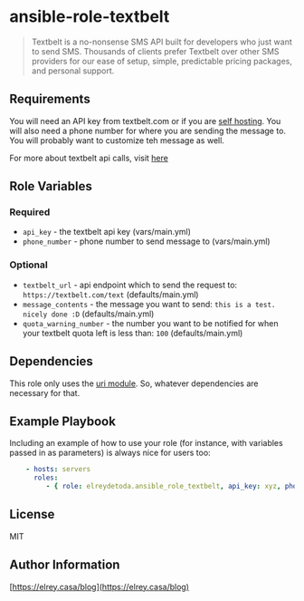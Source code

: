 # ansible-role-textbelt

> Textbelt is a no-nonsense SMS API built for developers who just want to send SMS. Thousands of clients prefer Textbelt over other SMS providers for our ease of setup, simple, predictable pricing packages, and personal support.

## Requirements

You will need an API key from textbelt.com or if you are [self hosting](https://github.com/typpo/textbelt). You will also need a phone number for where you are sending the message to. You will probably want to customize teh message as well.

For more about textbelt api calls, visit [here](https://docs.textbelt.com/)

## Role Variables

### Required

- `api_key` - the textbelt api key (vars/main.yml)
- `phone_number` - phone number to send message to  (vars/main.yml)

### Optional

- `textbelt_url` - api endpoint which to send the request to: `https://textbelt.com/text` (defaults/main.yml)
- `message_contents` - the message you want to send: `this is a test. nicely done :D` (defaults/main.yml)
- `quota_warning_number` - the number you want to be notified for when your textbelt quota left is less than: `100` (defaults/main.yml)

## Dependencies

This role only uses the [uri module](https://docs.ansible.com/ansible/latest/modules/uri_module.html). So, whatever dependencies are necessary for that.

## Example Playbook

Including an example of how to use your role (for instance, with variables passed in as parameters) is always nice for users too:

```yaml
    - hosts: servers
      roles:
         - { role: elreydetoda.ansible_role_textbelt, api_key: xyz, phone_number: +xxxxxxxxxxx }
```

## License

MIT

## Author Information

[https://elrey.casa/blog](https://elrey.casa/blog)
